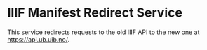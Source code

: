 # IIIF Manifest Redirect Service

This service redirects requests to the old IIIF API to the new one at https://api.ub.uib.no/.


